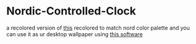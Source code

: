 # Nordic-Controlled-Clock
a recolored version of [this](https://codepen.io/mattjuggins/pen/WGRRYx)  recolored to match nord color palette and you can use it as ur desktop wallpaper using [this software](https://rocksdanister.github.io/lively/)
